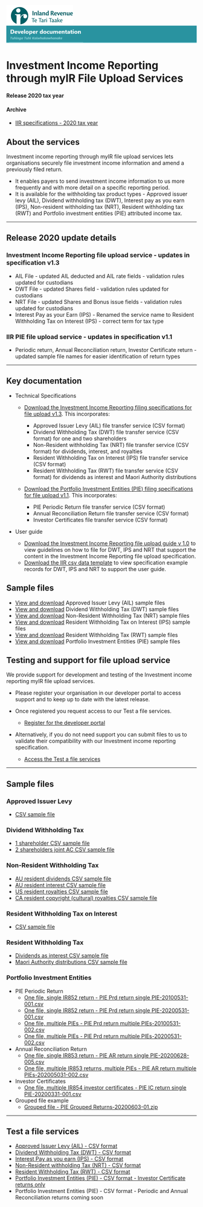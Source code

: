 ![IRD logo](../Images/IRlogo.gif)
![Software Dev](../Images/SoftwareDev.png)

# Investment Income Reporting through myIR File Upload Services

#### Release 2020 tax year

#### Archive
* [IIR specifications - 2020 tax year](./Archive/Release2020/)

## About the services

Investment income reporting through myIR file upload services lets organisations securely file investment income information and amend a previously filed return.
* It enables payers to send investment income information to us more frequently and with more detail on a specific reporting period. 
* It is available for the withholding tax product types - Approved issuer levy (AIL), Dividend withholding tax (DWT), Interest pay as you earn (IPS), Non-resident withholding tax (NRT), Resident withholding tax (RWT) and Portfolio investment entities (PIE) attributed income tax.

----
## Release 2020 update details

### Investment Income Reporting file upload service - updates in specification v1.3

* AIL File - updated AIL deducted and AIL rate fields - validation rules updated for custodians 
* DWT File - updated Shares field - validation rules updated for custodians
* NRT File - updated Shares and Bonus issue fields - validation rules updated for custodians
* Interest Pay as your Earn (IPS) - Renamed the service name to Resident Withholding Tax on Interest (IPS) - correct term for tax type

### IIR PIE file upload service - updates in specification v1.1

* Periodic return, Annual Reconciliation return, Investor Certificate return - updated sample file names for easier identification of return types

----
## Key documentation

- Technical Specifications
	* [Download the Investment Income Reporting filing specifications for file upload v1.3](IIR_File_Upload_Specification_V1.3.pdf). This incorporates:
		* Approved Issuer Levy (AIL) file transfer service (CSV format)
		* Dividend Withholding Tax (DWT) file transfer service (CSV format) for one and two shareholders
		* Non-Resident withholding Tax (NRT) file transfer service (CSV format) for dividends, interest, and royalties
		* Resident Withholding Tax on Interest (IPS) file transfer service (CSV format)
		* Resident Withholding Tax (RWT) file transfer service (CSV format) for dividends as interest and Maori Authority distributions

	* [Download the Portfolio Investment Entities (PIE) filing specifications for file upload v1.1](PIE_File_Upload_Specification_V1.1.pdf). This incorporates:
		* PIE Periodic Return file transfer service (CSV format)
		* Annual Reconciliation Return file transfer service (CSV format)
		* Investor Certificates file transfer service (CSV format)

- User guide
    * [Download the Investment Income Reporting file upload guide v 1.0](Investment_Income_Returns_file_upload_guide.pdf) to view guidelines on how to file for DWT, IPS and NRT that support the content in the Investment Income Reporting file upload specification.
	* [Download the IIR csv data template](csv_data_template.xlsx) to view specification example records for DWT, IPS and NRT to support the user guide.

## Sample files
* [View and download](#Approved-Issuer-Levy) Approved Issuer Levy (AIL) sample files
* [View and download](#Dividend-Withholding-Tax) Dividend Withholding Tax (DWT) sample files
* [View and download](#Resident-Withholding-Tax) Non-Resident Withholding Tax (NRT) sample files
* [View and download](#Resident-Withholding-Tax-on-Interest) Resident Withholding Tax on Interest (IPS) sample files
* [View and download](#Non-Resident-Withholding-Tax) Resident Withholding Tax (RWT) sample files
* [View and download](#Portfolio-Investment-Entities) Portfolio Investment Entities (PIE) sample files

## Testing and support for file upload service

We provide support for development and testing of the Investment income reporting myIR file upload services.

* Please register your organisation in our developer portal to access support and to keep up to date with the latest release.
* Once registered you request access to our Test a file services.

	* [Register for the developer portal](https://developerportal.ird.govt.nz/?Link=SIGNUP)

* Alternatively, if you do not need support you can submit files to us to validate their compatibility with our Investment income reporting specification.

	* [Access the Test a file services](#Test-a-file-services)

----
## Sample files

### Approved Issuer Levy

* [CSV sample file](./Sample%20files/AIL%20example%20file.csv)

### Dividend Withholding Tax

* [1 shareholder CSV sample file](./Sample%20files/DWT%201SH%20sample%20file.csv)
* [2 shareholders joint AC CSV sample file](./Sample%20files/DWT%202SH%20JointAC%20sample%20file.csv)

### Non-Resident Withholding Tax

* [AU resident dividends CSV sample file](./Sample%20files/NRT%20AU%20resident%20Dividends%20example%20file.csv)
* [AU resident interest CSV sample file](./Sample%20files/NRT%20AU%20resident%20Interest%20example%20file.csv)
* [US resident royalties CSV sample file](./Sample%20files/NRT%20US%20resident%20Royalties%20example%20file.csv)
* [CA resident copyright (cultural) royalties CSV sample file](./Sample%20files/NRT%20CA%20Resident%20copyright%20royalties%20example%20file.csv)

### Resident Withholding Tax on Interest

* [CSV sample file](./Sample%20files/IPS%20example%20file.csv)

### Resident Withholding Tax

* [Dividends as interest CSV sample file](./Sample%20files/RWT%20Dividends%20as%20Interest%20example%20file.csv)
* [Maori Authority distributions CSV sample file](./Sample%20files/RWT%20Maori%20Authority%20Distributions%20example%20file.csv)

### Portfolio Investment Entities

* PIE Periodic Return 
	* [One file, single IR852 return - PIE Prd return single PIE-20100531-001.csv](./Sample%20files/PIE%20Prd%20return%20single%20PIE-20100531-001.csv)
	* [One file, single IR852 return - PIE Prd return single PIE-20200531-001.csv](./Sample%20files/PIE%20Prd%20return%20single%20PIE-20200531-001.csv)
	* [One file, multiple PIEs - PIE Prd return multiple PIEs-20100531-002.csv](./Sample%20files/PIE%20Prd%20return%20multiple%20PIEs-20100531-002.csv)
	* [One file, multiple PIEs - PIE Prd return multiple PIEs-20200531-002.csv](./Sample%20files/PIE%20Prd%20return%20multiple%20PIEs-20200531-002.csv)
* Annual Reconciliation Return
	* [One file, single IR853 return - PIE AR return single PIE-20200628-005.csv](./Sample%20files/PIE%20AR%20return%20single%20PIE-20200628-005.csv)
	* [One file, multiple IR853 returns, multiple PIEs - PIE AR return multiple PIEs-202005031-002.csv](./Sample%20files/PIE%20AR%20return%20multiple%20PIEs-202005031-002.csv)
* Investor Certificates
	* [One file, multiple IR854 investor certificates - PIE IC return single PIE-20200331-001.csv](./Sample%20files/PIE%20IC%20return%20single%20PIE-20200331-001.csv)
* Grouped file example
	* [Grouped file - PIE Grouped Returns-20200603-01.zip](./Sample%20files/PIE%20Grouped%20Returns-20200603-01.zip)

----
## Test a file services

* [Approved Issuer Levy (AIL) - CSV format](https://myir.ird.govt.nz/eservices/home/?link=AILTEST)
* [Dividend Withholding Tax (DWT) - CSV format](https://myir.ird.govt.nz/eservices/home/?link=DWTTEST)
* [Interest Pay as you earn (IPS) - CSV format](https://myir.ird.govt.nz/eservices/home/?link=IPSTEST)
* [Non-Resident withholding Tax (NRT) - CSV format](https://myir.ird.govt.nz/eservices/home/?link=NRTTEST)
* [Resident Withholding Tax (RWT) - CSV format](https://myir.ird.govt.nz/eservices/home/?link=RWTTEST)
* [Portfolio Investment Entities (PIE) - CSV format - Investor Certificate returns only](https://myir.ird.govt.nz/eservices/home?link=PIETEST)
* Portfolio Investment Entities (PIE) - CSV format - Periodic and Annual Reconciliation returns coming soon
